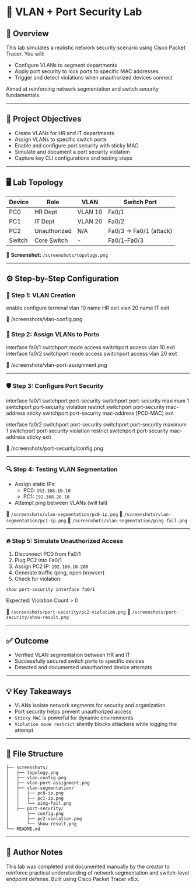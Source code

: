 # 🔐 VLAN + Port Security Lab

## 🧠 Overview
This lab simulates a realistic network security scenario using Cisco Packet Tracer. You will:
- Configure VLANs to segment departments
- Apply port security to lock ports to specific MAC addresses
- Trigger and detect violations when unauthorized devices connect

Aimed at reinforcing network segmentation and switch security fundamentals.

---

## 🎯 Project Objectives
- Create VLANs for HR and IT departments
- Assign VLANs to specific switch ports
- Enable and configure port security with sticky MAC
- Simulate and document a port security violation
- Capture key CLI configurations and testing steps

---

## 🖥️ Lab Topology
| Device | Role         | VLAN     | Switch Port |
|--------|--------------|----------|-------------|
| PC0    | HR Dept      | VLAN 10  | Fa0/1       |
| PC1    | IT Dept      | VLAN 20  | Fa0/2       |
| PC2    | Unauthorized | N/A      | Fa0/3 → Fa0/1 (attack) |
| Switch | Core Switch  | -        | Fa0/1–Fa0/3 |

📸 **Screenshot:** `/screenshots/topology.png`

---

## ⚙️ Step-by-Step Configuration

### 🔧 Step 1: VLAN Creation
enable
configure terminal
vlan 10
 name HR
exit
vlan 20
 name IT
exit

📸 /screenshots/vlan-config.png

### 🔧 Step 2: Assign VLANs to Ports
interface fa0/1
 switchport mode access
 switchport access vlan 10
exit
interface fa0/2
 switchport mode access
 switchport access vlan 20
exit

📸 /screenshots/vlan-port-assignment.png

---

### 🛡️ Step 3: Configure Port Security

interface fa0/1
 switchport port-security
 switchport port-security maximum 1
 switchport port-security violation restrict
 switchport port-security mac-address sticky
 switchport port-security mac-address [PC0-MAC]
exit

interface fa0/2
 switchport port-security
 switchport port-security maximum 1
 switchport port-security violation restrict
 switchport port-security mac-address sticky
exit

📸 /screenshots/port-security/config.png

---

### 🔍 Step 4: Testing VLAN Segmentation
- Assign static IPs:
  - PC0: `192.168.10.10`
  - PC1: `192.168.20.10`
- Attempt ping between VLANs (will fail)

📸 `/screenshots/vlan-segmentation/pc0-ip.png`
📸 `/screenshots/vlan-segmentation/pc1-ip.png`
📸 `/screenshots/vlan-segmentation/ping-fail.png`

---

### 🔥 Step 5: Simulate Unauthorized Access
1. Disconnect PC0 from Fa0/1
2. Plug PC2 into Fa0/1
3. Assign PC2 IP: `192.168.10.200`
4. Generate traffic (ping, open browser)
5. Check for violation:
```bash
show port-security interface fa0/1
```
Expected: Violation Count > 0

📸 `/screenshots/port-security/pc2-violation.png`
📸 `/screenshots/port-security/show-result.png`

---

## ✅ Outcome
- Verified VLAN segmentation between HR and IT
- Successfully secured switch ports to specific devices
- Detected and documented unauthorized device attempts

---

## 💡 Key Takeaways
- VLANs isolate network segments for security and organization
- Port security helps prevent unauthorized access
- `Sticky MAC` is powerful for dynamic environments
- `Violation mode restrict` silently blocks attackers while logging the attempt

---

## 📂 File Structure
```
├── screenshots/
│   ├── topology.png
│   ├── vlan-config.png
│   ├── vlan-port-assignment.png
│   ├── vlan-segmentation/
│   │   ├── pc0-ip.png
│   │   ├── pc1-ip.png
│   │   └── ping-fail.png
│   ├── port-security/
│       ├── config.png
│       ├── pc2-violation.png
│       └── show-result.png
└── README.md
```

---

## 🧠 Author Notes
This lab was completed and documented manually by the creator to reinforce practical understanding of network segmentation and switch-level endpoint defense. Built using Cisco Packet Tracer v8.x.


